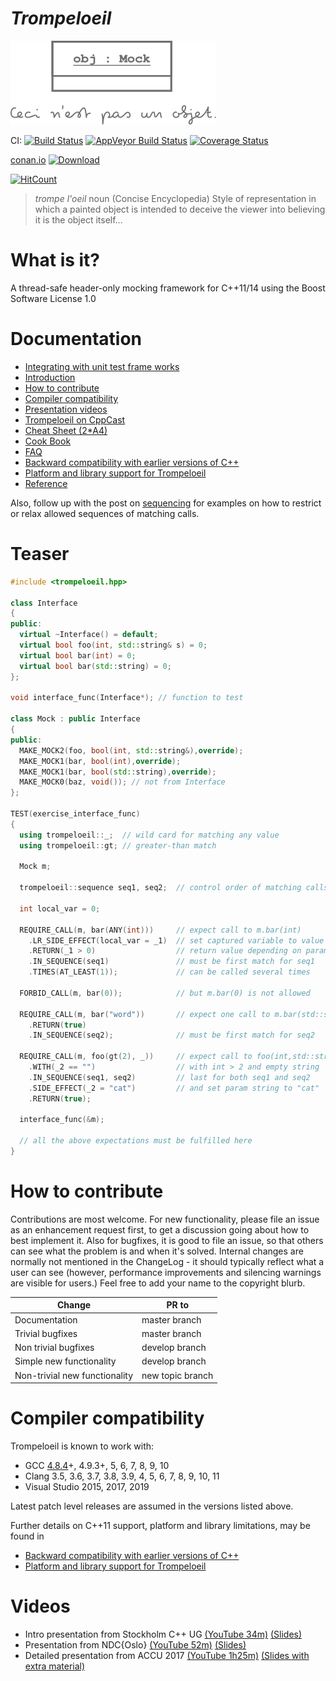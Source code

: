 # *Trompeloeil*

![trompeloeil logo](trompeloeil-logo.png)

<!-- markdownlint-disable no-space-in-links -->
CI: [ ![Build Status](https://travis-ci.org/rollbear/trompeloeil.svg?branch=master)](https://travis-ci.org/rollbear/trompeloeil)
[ ![AppVeyor Build Status](
  https://ci.appveyor.com/api/projects/status/mbmjd9sl4n73qxm2/branch/master?svg=true)](
    https://ci.appveyor.com/project/rollbear/trompeloeil)
[![Coverage Status](https://coveralls.io/repos/rollbear/trompeloeil/badge.svg?branch=master&service=github)](https://coveralls.io/github/rollbear/trompeloeil?branch=master)

[conan.io](https://conan.io) [ ![Download](https://api.bintray.com/packages/trompeloeil/trompeloeil/trompeloeil%3Arollbear/images/download.svg?version=v38%3Astable) ](https://bintray.com/trompeloeil/trompeloeil/trompeloeil%3Arollbear/v38%3Astable/link)

[![HitCount](http://hits.dwyl.io/rollbear/trompeloeil.svg)](http://hits.dwyl.io/rollbear/trompeloeil)

> *trompe l'oeil* noun    (Concise Encyclopedia)
> Style of representation in which a painted object is intended
> to deceive the viewer into believing it is the object itself...

# What is it?

A thread-safe header-only mocking framework for C++11/14 using the Boost Software License 1.0

# Documentation

- [Integrating with unit test frame works](docs/CookBook.md/#unit_test_frameworks)
- [Introduction](https://playfulprogramming.blogspot.com/2014/12/introducing-trompeloeil-c-mocking.html)
- [How to contribute](#contribute)
- [Compiler compatibility](#compilers)
- [Presentation videos](#videos)
- [Trompeloeil on CppCast](http://cppcast.com/2017/02/bjorn-fahller/)
- [Cheat Sheet (2*A4)](docs/trompeloeil_cheat_sheet.pdf)
- [Cook Book](docs/CookBook.md)
- [FAQ](docs/FAQ.md)
- [Backward compatibility with earlier versions of C++](docs/Backward.md)
- [Platform and library support for Trompeloeil](docs/PlatformsAndLibraries.md)
- [Reference](docs/reference.md)

Also, follow up with the post on
[sequencing](
  https://playfulprogramming.blogspot.se/2015/01/sequence-control-with-trompeloeil-c.html
) for examples on how to restrict or relax allowed sequences of matching calls.

# Teaser

```Cpp
#include <trompeloeil.hpp>

class Interface
{
public:
  virtual ~Interface() = default;
  virtual bool foo(int, std::string& s) = 0;
  virtual bool bar(int) = 0;
  virtual bool bar(std::string) = 0;
};

void interface_func(Interface*); // function to test

class Mock : public Interface
{
public:
  MAKE_MOCK2(foo, bool(int, std::string&),override);
  MAKE_MOCK1(bar, bool(int),override);
  MAKE_MOCK1(bar, bool(std::string),override);
  MAKE_MOCK0(baz, void()); // not from Interface
};

TEST(exercise_interface_func)
{
  using trompeloeil::_;  // wild card for matching any value
  using trompeloeil::gt; // greater-than match

  Mock m;

  trompeloeil::sequence seq1, seq2;  // control order of matching calls

  int local_var = 0;

  REQUIRE_CALL(m, bar(ANY(int)))     // expect call to m.bar(int)
    .LR_SIDE_EFFECT(local_var = _1)  // set captured variable to value of param
    .RETURN(_1 > 0)                  // return value depending on param value
    .IN_SEQUENCE(seq1)               // must be first match for seq1
    .TIMES(AT_LEAST(1));             // can be called several times

  FORBID_CALL(m, bar(0));            // but m.bar(0) is not allowed

  REQUIRE_CALL(m, bar("word"))       // expect one call to m.bar(std::string)
    .RETURN(true)
    .IN_SEQUENCE(seq2);              // must be first match for seq2

  REQUIRE_CALL(m, foo(gt(2), _))     // expect call to foo(int,std::string&)
    .WITH(_2 == "")                  // with int > 2 and empty string
    .IN_SEQUENCE(seq1, seq2)         // last for both seq1 and seq2
    .SIDE_EFFECT(_2 = "cat")         // and set param string to "cat"
    .RETURN(true);

  interface_func(&m);

  // all the above expectations must be fulfilled here
}
```

# <A name="contribute"/> How to contribute

Contributions are most welcome. For new functionality, please file an issue as
an enhancement request first, to get a discussion going about how to best
implement it. Also for bugfixes, it is good to file an issue, so that others can
see what the problem is and when it's solved. Internal changes are normally not
mentioned in the ChangeLog - it should typically reflect what a user can see
(however, performance improvements and silencing warnings are visible for
users.) Feel free to add your name to the copyright blurb.

|Change                       | PR to          |
|-----------------------------|----------------|
|Documentation                |master branch   |
|Trivial bugfixes             |master branch   |
|Non trivial bugfixes         |develop branch  |
|Simple new functionality     |develop branch  |
|Non-trivial new functionality|new topic branch|

# <A name="compilers"/> Compiler compatibility

Trompeloeil is known to work with:

- GCC [4.8.4](docs/Backward.md#gxx48x_limitations)+, 4.9.3+, 5, 6, 7, 8, 9, 10
- Clang 3.5, 3.6, 3.7, 3.8, 3.9, 4, 5, 6, 7, 8, 9, 10, 11
- Visual Studio 2015, 2017, 2019

Latest patch level releases are assumed in the versions listed above.

Further details on C++11 support, platform and library limitations, may
be found in

- [Backward compatibility with earlier versions of C++](docs/Backward.md)
- [Platform and library support for Trompeloeil](docs/PlatformsAndLibraries.md)

# <A name="videos"/> Videos

- Intro presentation from Stockholm C++ UG [(YouTube 34m)](https://www.youtube.com/watch?v=mPYNsARvTDk) [(Slides)](https://speakerdeck.com/rollbear/mocking-modern-c-plus-plus-with-trompeloeil)
- Presentation from NDC{Oslo} [(YouTube 52m)](https://www.youtube.com/watch?v=vvQ-kK4coYM&t=1122s) [(Slides)](https://speakerdeck.com/rollbear/ndc-oslo-using-trompeloeil-a-mocking-framework-for-modern-c-plus-plus)
- Detailed presentation from ACCU 2017 [(YouTube 1h25m)](https://www.youtube.com/watch?v=HCh6cs9nXt0) [(Slides with extra material)](https://speakerdeck.com/rollbear/using-trompeloeil-a-mocking-framework-for-modern-c-plus-plus)
